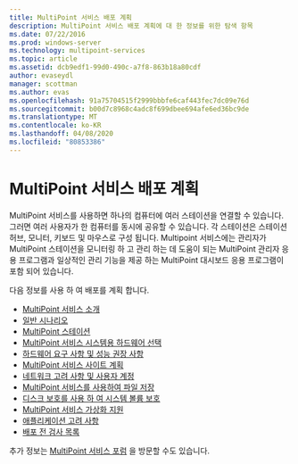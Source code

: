 ```yaml
---
title: MultiPoint 서비스 배포 계획
description: MultiPoint 서비스 배포 계획에 대 한 정보를 위한 탐색 항목
ms.date: 07/22/2016
ms.prod: windows-server
ms.technology: multipoint-services
ms.topic: article
ms.assetid: dcb9edf1-99d0-490c-a7f8-863b18a80cdf
author: evaseydl
manager: scottman
ms.author: evas
ms.openlocfilehash: 91a75704515f2999bbbfe6caf443fec7dc09e76d
ms.sourcegitcommit: b00d7c8968c4adc8f699dbee694afe6ed36bc9de
ms.translationtype: MT
ms.contentlocale: ko-KR
ms.lasthandoff: 04/08/2020
ms.locfileid: "80853386"
---
```

# <a name="planning-a-multipoint-services-deployment"></a>MultiPoint 서비스 배포 계획
MultiPoint 서비스를 사용하면 하나의 컴퓨터에 여러 스테이션을 연결할 수 있습니다. 그러면 여러 사용자가 한 컴퓨터를 동시에 공유할 수 있습니다. 각 스테이션은 스테이션 허브, 모니터, 키보드 및 마우스로 구성 됩니다. Multipoint 서비스에는 관리자가 MultiPoint 스테이션을 모니터링 하 고 관리 하는 데 도움이 되는 MultiPoint 관리자 응용 프로그램과 일상적인 관리 기능을 제공 하는 MultiPoint 대시보드 응용 프로그램이 포함 되어 있습니다.   

다음 정보를 사용 하 여 배포를 계획 합니다.
  
-   [MultiPoint 서비스 소개](Introducing-MultiPoint-services.md)   
-   [일반 시나리오](Common-MultiPoint-services-Usage-Scenarios.md)  
-   [MultiPoint 스테이션](MultiPoint-services-Stations.md)  
-   [MultiPoint 서비스 시스템용 하드웨어 선택](Selecting-Hardware-for-Your-MultiPoint-services-System.md)  
-   [하드웨어 요구 사항 및 성능 권장 사항](Hardware-Requirements-and-Performance-Recommendations.md)   
-   [MultiPoint 서비스 사이트 계획](MultiPoint-services-Site-Planning.md)  
-   [네트워크 고려 사항 및 사용자 계정](Network-Considerations-and-User-Accounts.md)  
-   [MultiPoint 서비스를 사용하여 파일 저장](Storing-Files-with-MultiPoint-services.md)  
-   [디스크 보호를 사용 하 여 시스템 볼륨 보호](Protecting-the-System-Volume-with-Disk-Protection.md)
-   [MultiPoint 서비스 가상화 지원](MultiPoint-services-Virtualization-Support.md)  
-   [애플리케이션 고려 사항](Application-Considerations.md)  
-   [배포 전 검사 목록](Predeployment-Checklist.md)  
  
추가 정보는 [MultiPoint 서비스 포럼](https://social.technet.microsoft.com/Forums/windowsserver/home?forum=windowsmultipointserver&filter=alltypes&sort=lastpostdesc) 을 방문할 수도 있습니다.